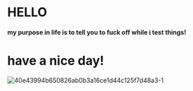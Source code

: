# HELLO
#### my purpose in life is to tell you to fuck off while i test things!
# have a nice day!
![40e43994b650826ab0b3a16ce1d44c125f7d48a3-1](https://user-images.githubusercontent.com/132719464/236586035-e6a659ed-e78f-4f2f-9c87-61e685a76210.jpeg)
